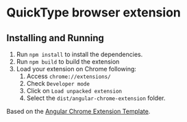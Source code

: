 # QuickType browser extension

## Installing and Running
1. Run `npm install` to install the dependencies.
2. Run `npm build` to build the extension
3. Load your extension on Chrome following:
   1. Access `chrome://extensions/`
   2. Check `Developer mode`
   3. Click on `Load unpacked extension`
   4. Select the `dist/angular-chrome-extension` folder.

Based on the [Angular Chrome Extension Template](https://github.com/janverhoeckx/angular-chrome-extension-template). 
